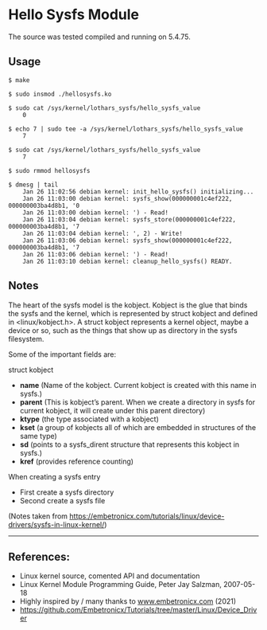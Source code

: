 # Hello Sysfs Module

The source was tested compiled and running on 5.4.75.  

## Usage

```
$ make

$ sudo insmod ./hellosysfs.ko

$ sudo cat /sys/kernel/lothars_sysfs/hello_sysfs_value
    0

$ echo 7 | sudo tee -a /sys/kernel/lothars_sysfs/hello_sysfs_value
    7

$ sudo cat /sys/kernel/lothars_sysfs/hello_sysfs_value
    7

$ sudo rmmod hellosysfs

$ dmesg | tail
    Jan 26 11:02:56 debian kernel: init_hello_sysfs() initializing...
    Jan 26 11:03:00 debian kernel: sysfs_show(000000001c4ef222, 000000003ba4d8b1, '0
    Jan 26 11:03:00 debian kernel: ') - Read!
    Jan 26 11:03:04 debian kernel: sysfs_store(000000001c4ef222, 000000003ba4d8b1, '7
    Jan 26 11:03:04 debian kernel: ', 2) - Write!
    Jan 26 11:03:06 debian kernel: sysfs_show(000000001c4ef222, 000000003ba4d8b1, '7
    Jan 26 11:03:06 debian kernel: ') - Read!
    Jan 26 11:03:10 debian kernel: cleanup_hello_sysfs() READY.
```

## Notes

The heart of the sysfs model is the kobject. Kobject is the glue that binds the sysfs and the kernel, which is represented by struct kobject and defined in <linux/kobject.h>. A struct kobject represents a kernel object, maybe a device or so, such as the things that show up as directory in the sysfs filesystem.  

Some of the important fields are:  

struct kobject  
 * **name** (Name of the kobject. Current kobject is created with this name in sysfs.)
 * **parent** (This is kobject’s parent. When we create a directory in sysfs for current kobject, it will create under this parent directory)
 * **ktype** (the type associated with a kobject)
 * **kset** (a group of kobjects all of which are embedded in structures of the same type)
 * **sd** (points to a sysfs_dirent structure that represents this kobject in sysfs.)
 * **kref** (provides reference counting)

When creating a sysfs entry  
 * First create a sysfs directory
 * Second create a sysfs file

(Notes taken from https://embetronicx.com/tutorials/linux/device-drivers/sysfs-in-linux-kernel/)

---

## References:
 * Linux kernel source, comented API and documentation
 * Linux Kernel Module Programming Guide, Peter Jay Salzman, 2007-05-18
 * Highly inspired by / many thanks to www.embetronicx.com (2021)
 * https://github.com/Embetronicx/Tutorials/tree/master/Linux/Device_Driver
